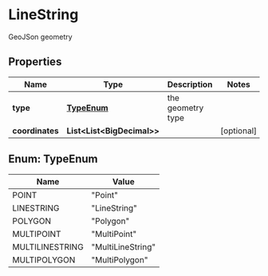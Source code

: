 

# LineString

GeoJSon geometry

## Properties

| Name | Type | Description | Notes |
|------------ | ------------- | ------------- | -------------|
|**type** | [**TypeEnum**](#TypeEnum) | the geometry type |  |
|**coordinates** | **List&lt;List&lt;BigDecimal&gt;&gt;** |  |  [optional] |



## Enum: TypeEnum

| Name | Value |
|---- | -----|
| POINT | &quot;Point&quot; |
| LINESTRING | &quot;LineString&quot; |
| POLYGON | &quot;Polygon&quot; |
| MULTIPOINT | &quot;MultiPoint&quot; |
| MULTILINESTRING | &quot;MultiLineString&quot; |
| MULTIPOLYGON | &quot;MultiPolygon&quot; |



